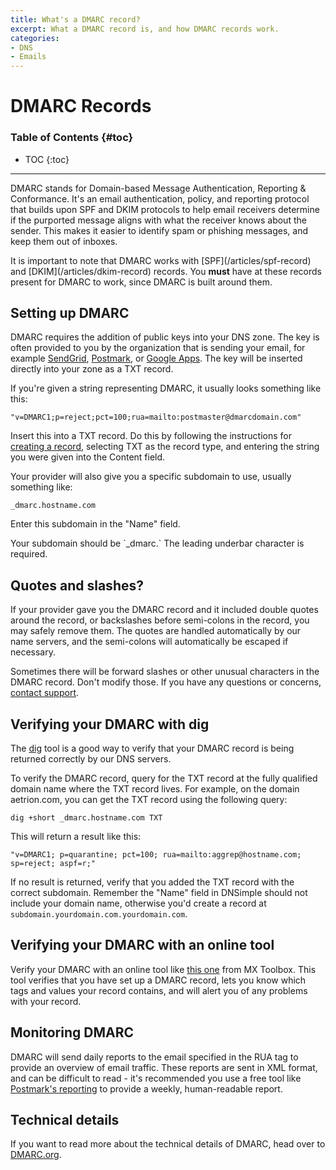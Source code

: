 ```yaml
---
title: What's a DMARC record?
excerpt: What a DMARC record is, and how DMARC records work.
categories:
- DNS
- Emails
---
```


# DMARC Records

### Table of Contents {#toc}

* TOC
{:toc}

---

DMARC stands for Domain-based Message Authentication, Reporting & Conformance. It's an email authentication, policy, and reporting protocol that builds upon SPF and DKIM protocols to help email receivers determine if the purported message aligns with what the receiver knows about the sender. This makes it easier to identify spam or phishing messages, and keep them out of inboxes.

<info>
It is important to note that DMARC works with [SPF](/articles/spf-record) and [DKIM](/articles/dkim-record) records. You <strong>must</strong> have at these records present for DMARC to work, since DMARC is built around them.
</info>


## Setting up DMARC

DMARC requires the addition of public keys into your DNS zone. The key is often provided to you by the organization that is sending your email, for example [SendGrid](https://sendgrid.com/docs/glossary/dmarc/), [Postmark](https://postmarkapp.com/guides/dmarc?utm_source=dmarc&utm_medium=web&utm_campaign=nav#how-do-i-implement-dmarc-on-my-domain), or [Google Apps](https://support.google.com/a/answer/2466563). The key will be inserted directly into your zone as a TXT record.

If you're given a string representing DMARC, it usually looks something like this:

```
"v=DMARC1;p=reject;pct=100;rua=mailto:postmaster@dmarcdomain.com"
```

Insert this into a TXT record. Do this by following the instructions for [creating a record](/articles/record-editor/#create-a-record), selecting TXT as the record type, and entering the string you were given into the Content field.

Your provider will also give you a specific subdomain to use, usually something like:

```
_dmarc.hostname.com
```

Enter this subdomain in the "Name" field.

<tip>
Your subdomain should be `_dmarc.` The leading underbar character is required.
</tip>


## Quotes and slashes?

If your provider gave you the DMARC record and it included double quotes around the record, or backslashes before semi-colons in the record, you may safely remove them. The quotes are handled automatically by our name servers, and the semi-colons will automatically be escaped if necessary.

Sometimes there will be forward slashes or other unusual characters in the DMARC record. Don't modify those. If you have any questions or concerns, [contact support](https://dnsimple.com/contact).


## Verifying your DMARC with dig

The [dig](/articles/how-dig/) tool is a good way to verify that your DMARC record is being returned correctly by our DNS servers.

To verify the DMARC record, query for the TXT record at the fully qualified domain name where the TXT record lives. For example, on the domain aetrion.com, you can get the TXT record using the following query:


```
dig +short _dmarc.hostname.com TXT
```

This will return a result like this:

```
"v=DMARC1; p=quarantine; pct=100; rua=mailto:aggrep@hostname.com; sp=reject; aspf=r;"
```

If no result is returned, verify that you added the TXT record with the correct subdomain. Remember the "Name" field in DNSimple should not include your domain name, otherwise you'd create a record at `subdomain.yourdomain.com.yourdomain.com`.


## Verifying your DMARC with an online tool

Verify your DMARC with an online tool like [this one](https://mxtoolbox.com/dmarc.aspxk) from MX Toolbox. This tool verifies that you have set up a DMARC record, lets you know which tags and values your record contains, and will alert you of any problems with your record.

## Monitoring DMARC

DMARC will send daily reports to the email specified in the RUA tag to provide an overview of email traffic. These reports are sent in XML format, and can be difficult to read - it's recommended you use a free tool like [Postmark's reporting](https://dmarc.postmarkapp.com/) to provide a weekly, human-readable report.


## Technical details

If you want to read more about the technical details of DMARC, head over to [DMARC.org](https://dmarc.org/).
